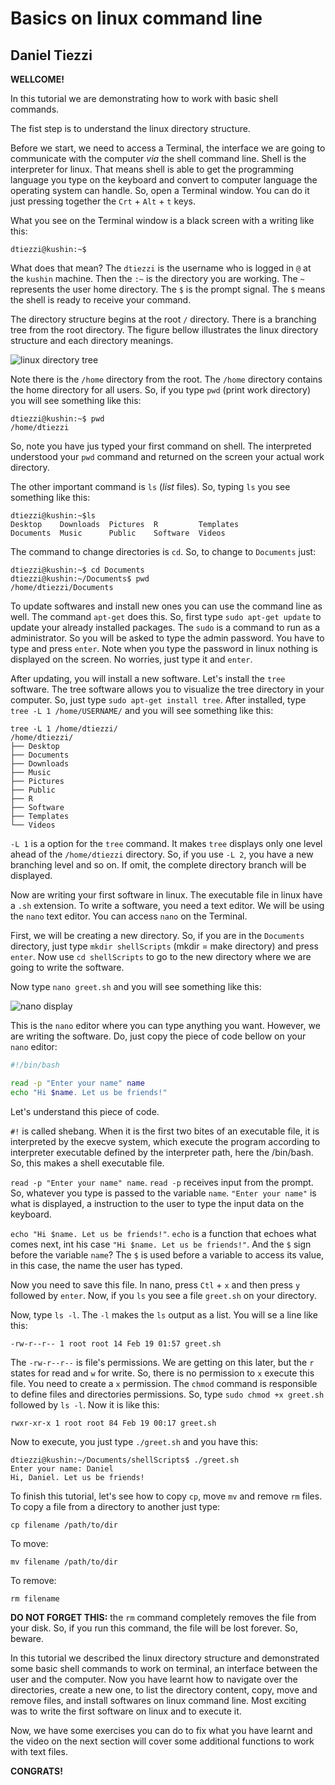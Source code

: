 # Basics on linux command line

## Daniel Tiezzi

**WELLCOME!**

In this tutorial we are demonstrating how to work with basic shell commands.

The fist step is to understand the linux directory structure.

Before we start, we need to access a Terminal, the interface we are going to communicate with the computer *via* the shell command line. Shell is the interpreter for linux. That means shell is able to get the programming language you type on the keyboard and convert to computer language the operating system can handle. So, open a Terminal window. You can do it just pressing together the `Crt` + `Alt` + `t` keys.

What you see on the Terminal window is a black screen with a writing like this:

	dtiezzi@kushin:~$
	
What does that mean? The `dtiezzi` is the username who is logged in `@` at the `kushin` machine. Then the `:~` is the directory you are working. The `~` represents the user home directory. The `$` is the prompt signal. The `$` means the shell is ready to receive your command. 

The directory structure begins at the root `/` directory. There is a branching tree from the root directory. The figure bellow illustrates the linux directory structure and each directory meanings.

![linux directory tree](https://static.thegeekstuff.com/wp-content/uploads/2010/11/filesystem-structure.png)

Note there is the `/home` directory from the root. The `/home` directory contains the home directory for all users. So, if you type `pwd` (print work directory) you will see something like this:

	dtiezzi@kushin:~$ pwd
	/home/dtiezzi
	
So, note you have jus typed your first command on shell. The interpreted understood your `pwd` command and returned on the screen your actual work directory.

The other important command is `ls` (*list* files). So, typing `ls` you see something like this:

	dtiezzi@kushin:~$ls
	Desktop    Downloads  Pictures  R         Templates
	Documents  Music      Public    Software  Videos
	
The command to change directories is `cd`. So, to change to `Documents` just:

 	dtiezzi@kushin:~$ cd Documents
 	dtiezzi@kushin:~/Documents$ pwd
	/home/dtiezzi/Documents

To update softwares and install new ones you can use the command line as well. The command `apt-get` does this. So, first type `sudo apt-get update` to update your already installed packages. The `sudo` is a command to run as a administrator. So you will be asked to type the admin password. You have to type and press `enter`. Note when you type the password in linux nothing is displayed on the screen. No worries, just type it and `enter`.

After updating, you will install a new software. Let's install the `tree` software. The tree software allows you to visualize the tree directory in your computer. So, just type `sudo apt-get install tree`. After installed, type `tree -L 1 /home/USERNAME/` and you will see something like this:

	tree -L 1 /home/dtiezzi/
	/home/dtiezzi/
	├── Desktop
	├── Documents
	├── Downloads
	├── Music
	├── Pictures
	├── Public
	├── R
	├── Software
	├── Templates
	└── Videos

`-L 1` is a option for the `tree` command. It makes `tree` displays only one level ahead of the `/home/dtiezzi` directory. So, if you use `-L 2`, you have a new branching level and so on. If omit, the complete directory branch will be displayed.

Now are writing your first software in linux. The executable file in linux have a `.sh` extension. To write a software, you need a text editor. We will be using the `nano` text editor. You can access `nano` on the Terminal. 

First, we will be creating a new directory. So, if you are in the `Documents` directory, just type `mkdir shellScripts` (mkdir = make directory) and press `enter`. Now use `cd shellScripts` to go to the new directory where we are going to write the software.

Now type `nano greet.sh` and you will see something like this:

![nano display](http://www.linuxandubuntu.com/uploads/2/1/1/5/21152474/how-to-launch-nano-in-linux_orig.png)

This is the `nano` editor where you can type anything you want. However, we are writing the software. Do, just copy the piece of code bellow on your `nano` editor:

```bash
#!/bin/bash

read -p "Enter your name" name
echo "Hi $name. Let us be friends!"
```

Let's understand this piece of code. 

`#!` is called shebang. When it is the first two bites of an executable file, it is interpreted by the execve system, which execute the program according to interpreter executable defined by the interpreter path, here the /bin/bash. So, this makes a shell executable file.

`read -p "Enter your name" name`. `read -p` receives input from the prompt. So, whatever you type is passed to the variable `name`. `"Enter your name"` is what is displayed, a instruction to the user to type the input data on the keyboard.

`echo "Hi $name. Let us be friends!"`. `echo` is a function that echoes what comes next, int his case `"Hi $name. Let us be friends!"`. And the `$` sign before the variable `name`? The `$` is used before a variable to access its value, in this case, the name the user has typed.

Now you need to save this file. In nano, press `Ctl` + `x` and then press `y` followed by `enter`. Now, if you `ls` you see a file `greet.sh` on your directory.

Now, type `ls -l`. The `-l` makes the `ls` output as a list. You will se a line like this:

`-rw-r--r-- 1 root root 14 Feb 19 01:57 greet.sh`

The `-rw-r--r--` is file's permissions. We are getting on this later, but the `r` states for read and `w` for write. So, there is no permission to `x` execute this file. You need to create a `x` permission. The `chmod` command is responsible to define files and directories permissions. So, type `sudo chmod +x greet.sh` followed by `ls -l`. Now it is like this:

`rwxr-xr-x 1 root root 84 Feb 19 00:17 greet.sh`

Now to execute, you just type `./greet.sh` and you have this:

	dtiezzi@kushin:~/Documents/shellScripts$ ./greet.sh 
	Enter your name: Daniel
	Hi, Daniel. Let us be friends!
 
To finish this tutorial, let's see how to copy `cp`, move `mv` and remove `rm` files.
To copy a file from a directory to another just type:

`cp filename /path/to/dir`

To move:

`mv filename /path/to/dir`

To remove:

`rm filename`

**DO NOT FORGET THIS:** the `rm` command completely removes the file from your disk. So, if you run this command, the file will be lost forever. So, beware.

 
In this tutorial we described the linux directory structure and demonstrated some basic shell commands to work on terminal, an interface between the user and the computer. Now you have learnt how to navigate over the directories, create a new one, to list the directory content, copy, move and remove files, and install softwares on linux command line. Most exciting was to write the first software on linux and to execute it. 

Now, we have some exercises you can do to fix what you have learnt and the video on the next section will cover some additional functions to work with text files.

**CONGRATS!**

